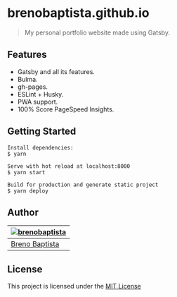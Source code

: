 # brenobaptista.github.io

> My personal portfolio website made using Gatsby.

## Features

* Gatsby and all its features.
* Bulma.
* gh-pages.
* ESLint + Husky.
* PWA support.
* 100% Score PageSpeed Insights.

## Getting Started

```
Install dependencies:
$ yarn

Serve with hot reload at localhost:8000
$ yarn start

Build for production and generate static project
$ yarn deploy
```

## Author

| [![brenobaptista](https://avatars1.githubusercontent.com/u/47641641?s=120&v=4)](https://github.com/brenobaptista) |
| ----------------------------------------------------------------------------------------------------------------------------------------------- |
| [Breno Baptista](https://github.com/brenobaptista) |

## License

This project is licensed under the [MIT License](/LICENSE)
